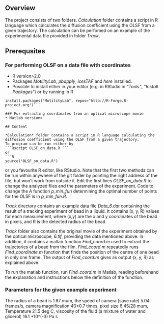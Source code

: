 ## Overview
The project consists of two folders. *Calculation* folder contains a script in R language which calculates the diffusion coefficient using the OLSF from a given trajectory.
The calculation can be perfomed on an example of the experimental data file provided in folder *Track*. 

## Prerequsites
### For performing OLSF on a data file with coordinates
* R version>2.0
* Packages *MotilityLab*, *pbapply*, *icesTAF* and *here* installed.
* Possible to install either in your editor (e.g. in RStudio in *"Tools"*, *"Install Packages"*) or by running in R
```install.packages("ellipse", "pbapply", "icesTAF", "here")
install.packages("MotilityLab", repos="http://R-Forge.R-project.org")```

### For extracting coordinates from an optical microscope movie
* Matlab version>

## Content

*Calculation* folder contains a script in R language calculating the diffusion coefficient using the OLSF from a given trajectory.
To program can be run either by
```Rscript OLSF_on_data.R ```
or
```R
source("OLSF_on_data.R")
```
or you favourite R editor, like RStudio. Note that the first two methods can be run within anywhere of the git folder by pointing the right address of the file, but won't work from outside it. Edit the first lines *OLSF_on_data.R* to change the analyzed files and the parameters of the experiment. Code to change the 
A function *p_min_fun* determining the optimal number of points for the OLSF is in *p_min_fun.R*.

*Track* directory contains an example data file *Data_6.dat* containing the result of a tracking experiment of bead in a liquid. It contains (x, y, R) values for each measurement, where (x,y) are the x and y coordinates of the bead in pixels, and R is the detected radius of the bead. 

*Track* folder also contains the original movie of the experiment obtained by the optical microscope, *6.tif*, providing the data mentioned above. In addition, it contains a matlab function *Find_coord.m* used to extract the trajectories of a bead from the film. *Find_coord.m* repeatedly runs *Find_coordinate.m* function that finds the position of the centre of one bead in only one frame. The output of *Find_coord.m* gives as output (x, y, R) as explained above.

To run the matlab function, run *Find_coord.m* in Matlab, reading beforehand the explanation and instructions below the definition of the function.



### Parameters for the given example experiment
The radius of a bead is 1.87 mum, the speed of camera (save rate) 5.04 frames/s, camera magnification 40*0.7 times, pixel size 6.45/28 mum, Temperature 21.5 deg C, viscosity of the fluid (a mixture of water and glicerol) 16.1 *10^(-3) Pa s
